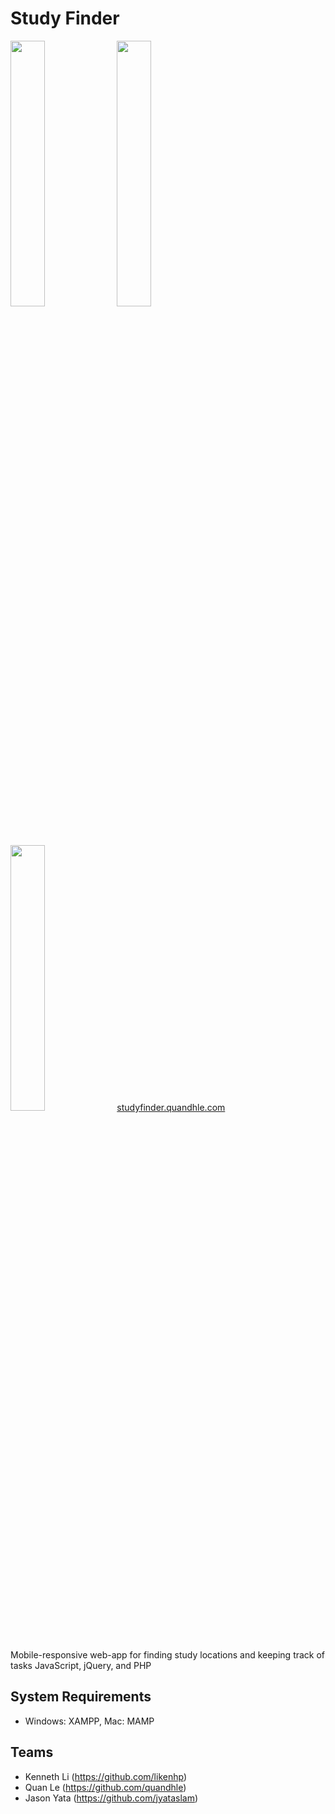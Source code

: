 # Study Finder
<img src="https://readme-screenshots.s3-us-west-1.amazonaws.com/studyfinder1.png" width="33%" height="auto"> <img src="https://readme-screenshots.s3-us-west-1.amazonaws.com/studyfinder2.png" width="33%" height="auto"> <img src="https://readme-screenshots.s3-us-west-1.amazonaws.com/studyfinder3.png" width="33%" height="auto"> 
<a href="https://studyfinder.quandhle.com/">studyfinder.quandhle.com</a>
<br>Mobile-responsive web-app for finding study locations and keeping track of tasks JavaScript, jQuery, and PHP

## System Requirements
- Windows: XAMPP, Mac: MAMP

## Teams
- Kenneth Li (https://github.com/likenhp)
- Quan Le (https://github.com/quandhle)
- Jason Yata (https://github.com/jyataslam)
